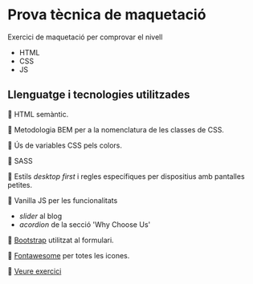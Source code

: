 # Prova tècnica de maquetació
Exercici de maquetació per comprovar el nivell
- HTML
- CSS
- JS

## Llenguatge i tecnologies utilitzades

🍭  HTML semàntic.

🍭  Metodologia BEM per a la nomenclatura de les classes de CSS.

🍭  Ús de variables CSS pels colors.

🍭  SASS

🍭  Estils *desktop first* i regles específiques per dispositius amb pantalles petites.

🍭  Vanilla JS per les funcionalitats 

- *slider* al blog
- *acordion* de la secció 'Why Choose Us'

🍭 [Bootstrap](https://getbootstrap.com/docs/4.0/components/forms/) utilitzat al formulari.

🍭 [Fontawesome](https://fontawesome.com/) per totes les icones.

🍭 [Veure exercici](http://laiasolanes.cat/prova_maquetacio/)


